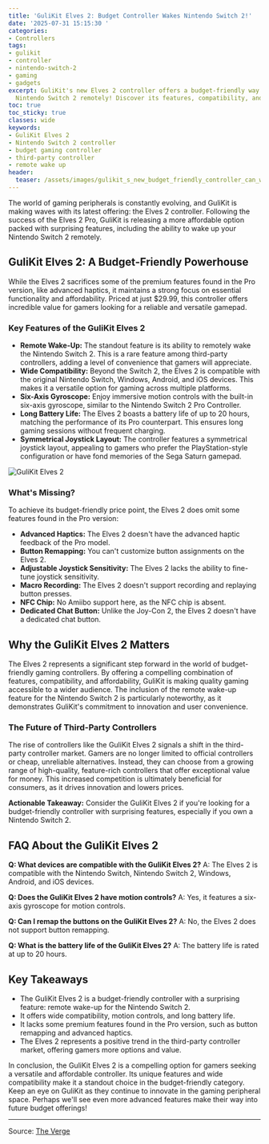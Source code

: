 ```yaml
---
title: 'GuliKit Elves 2: Budget Controller Wakes Nintendo Switch 2!'
date: '2025-07-31 15:15:30 '
categories:
- Controllers
tags:
- gulikit
- controller
- nintendo-switch-2
- gaming
- gadgets
excerpt: GuliKit's new Elves 2 controller offers a budget-friendly way to wake your
  Nintendo Switch 2 remotely! Discover its features, compatibility, and more.
toc: true
toc_sticky: true
classes: wide
keywords:
- GuliKit Elves 2
- Nintendo Switch 2 controller
- budget gaming controller
- third-party controller
- remote wake up
header:
  teaser: /assets/images/gulikit_s_new_budget_friendly_controller_can_wake__20250731151530.jpg
---
```


The world of gaming peripherals is constantly evolving, and GuliKit is making waves with its latest offering: the Elves 2 controller. Following the success of the Elves 2 Pro, GuliKit is releasing a more affordable option packed with surprising features, including the ability to wake up your Nintendo Switch 2 remotely.

## GuliKit Elves 2: A Budget-Friendly Powerhouse

While the Elves 2 sacrifices some of the premium features found in the Pro version, like advanced haptics, it maintains a strong focus on essential functionality and affordability. Priced at just $29.99, this controller offers incredible value for gamers looking for a reliable and versatile gamepad.

### Key Features of the GuliKit Elves 2

*   **Remote Wake-Up:** The standout feature is its ability to remotely wake the Nintendo Switch 2. This is a rare feature among third-party controllers, adding a level of convenience that gamers will appreciate.
*   **Wide Compatibility:** Beyond the Switch 2, the Elves 2 is compatible with the original Nintendo Switch, Windows, Android, and iOS devices. This makes it a versatile option for gaming across multiple platforms.
*   **Six-Axis Gyroscope:** Enjoy immersive motion controls with the built-in six-axis gyroscope, similar to the Nintendo Switch 2 Pro Controller.
*   **Long Battery Life:** The Elves 2 boasts a battery life of up to 20 hours, matching the performance of its Pro counterpart. This ensures long gaming sessions without frequent charging.
*   **Symmetrical Joystick Layout:** The controller features a symmetrical joystick layout, appealing to gamers who prefer the PlayStation-style configuration or have fond memories of the Sega Saturn gamepad.

![GuliKit Elves 2](https://platform.theverge.com/wp-content/uploads/sites/2/2025/07/gulikitelves1.jpg?quality=90&strip=all&crop=0,0,100,100)

### What's Missing?

To achieve its budget-friendly price point, the Elves 2 does omit some features found in the Pro version:

*   **Advanced Haptics:** The Elves 2 doesn't have the advanced haptic feedback of the Pro model.
*   **Button Remapping:** You can't customize button assignments on the Elves 2.
*   **Adjustable Joystick Sensitivity:** The Elves 2 lacks the ability to fine-tune joystick sensitivity.
*   **Macro Recording:** The Elves 2 doesn't support recording and replaying button presses.
*   **NFC Chip:** No Amiibo support here, as the NFC chip is absent.
*   **Dedicated Chat Button:** Unlike the Joy-Con 2, the Elves 2 doesn't have a dedicated chat button.

## Why the GuliKit Elves 2 Matters

The Elves 2 represents a significant step forward in the world of budget-friendly gaming controllers. By offering a compelling combination of features, compatibility, and affordability, GuliKit is making quality gaming accessible to a wider audience. The inclusion of the remote wake-up feature for the Nintendo Switch 2 is particularly noteworthy, as it demonstrates GuliKit's commitment to innovation and user convenience.

### The Future of Third-Party Controllers

The rise of controllers like the GuliKit Elves 2 signals a shift in the third-party controller market. Gamers are no longer limited to official controllers or cheap, unreliable alternatives. Instead, they can choose from a growing range of high-quality, feature-rich controllers that offer exceptional value for money. This increased competition is ultimately beneficial for consumers, as it drives innovation and lowers prices.

**Actionable Takeaway:** Consider the GuliKit Elves 2 if you're looking for a budget-friendly controller with surprising features, especially if you own a Nintendo Switch 2.

## FAQ About the GuliKit Elves 2

**Q: What devices are compatible with the GuliKit Elves 2?**
A: The Elves 2 is compatible with the Nintendo Switch, Nintendo Switch 2, Windows, Android, and iOS devices.

**Q: Does the GuliKit Elves 2 have motion controls?**
A: Yes, it features a six-axis gyroscope for motion controls.

**Q: Can I remap the buttons on the GuliKit Elves 2?**
A: No, the Elves 2 does not support button remapping.

**Q: What is the battery life of the GuliKit Elves 2?**
A: The battery life is rated at up to 20 hours.

## Key Takeaways

*   The GuliKit Elves 2 is a budget-friendly controller with a surprising feature: remote wake-up for the Nintendo Switch 2.
*   It offers wide compatibility, motion controls, and long battery life.
*   It lacks some premium features found in the Pro version, such as button remapping and advanced haptics.
*   The Elves 2 represents a positive trend in the third-party controller market, offering gamers more options and value.

In conclusion, the GuliKit Elves 2 is a compelling option for gamers seeking a versatile and affordable controller. Its unique features and wide compatibility make it a standout choice in the budget-friendly category. Keep an eye on GuliKit as they continue to innovate in the gaming peripheral space. Perhaps we'll see even more advanced features make their way into future budget offerings!

---

Source: [The Verge](https://www.theverge.com/news/716763/gulikit-elves-2-controller-wake-switch-2)